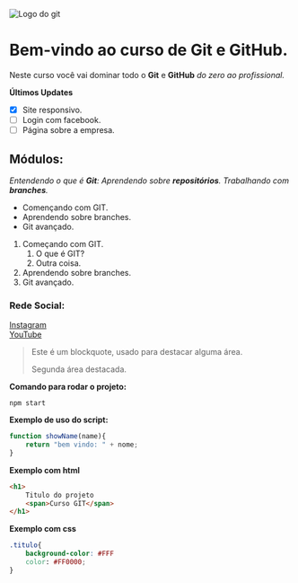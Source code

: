 ![Logo do git](https://logosmarcas.net/wp-content/uploads/2020/12/GitHub-Logo-650x366.png)

# Bem-vindo ao curso de Git e GitHub.
Neste curso você vai dominar todo o **Git** e **GitHub** _do zero ao profissional._

**Últimos Updates**
- [x] Site responsivo.
- [ ] Login com facebook.
- [ ] Página sobre a empresa.

## Módulos:
_Entendendo o que é **Git**: Aprendendo sobre **repositórios**. Trabalhando com **branches**._
* Començando com GIT.
* Aprendendo sobre branches.
* Git avançado.

1. Começando com GIT.
	1. O que é GIT?
    2. Outra coisa.
2. Aprendendo sobre branches.
3. Git avançado.

### Rede Social:
[Instagram](https://instagram.com/tiberiope)
<br>
[YouTube](https://www.youtube.com/channel/UCgQL93l8tDdWPBlQMC3s69Q)

>Este é um blockquote, usado para destacar alguma área.
>
>Segunda área destacada.

**Comando para rodar o projeto:**
```
npm start
```

**Exemplo de uso do script:**
```js
function showName(name){
	return "bem vindo: " + nome;
}
```

**Exemplo com html**
```html
<h1>
	Titulo do projeto
	<span>Curso GIT</span>
</h1>
```

**Exemplo com css**
```CSS
.titulo{
	background-color: #FFF
	color: #FF0000;
}
```
